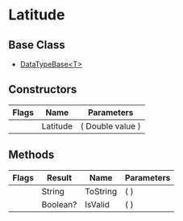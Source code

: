 # Latitude
## Base Class
- [DataTypeBase&lt;T&gt;](./T_DataTypeBase`1.md)
## Constructors
Flags|Name|Parameters
-|-|-
&nbsp;|Latitude|( Double value )
## Methods
Flags|Result|Name|Parameters
-|-|-|-
&nbsp;|String|ToString|( )
&nbsp;|Boolean?|IsValid|( )
